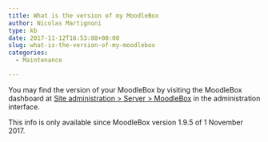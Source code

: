 ```yaml
---
title: What is the version of my MoodleBox
author: Nicolas Martignoni
type: kb
date: 2017-11-12T16:53:08+00:00
slug: what-is-the-version-of-my-moodlebox
categories:
  - Maintenance

---
```

You may find the version of your MoodleBox by visiting the MoodleBox dashboard at [Site administration > Server > MoodleBox][1] in the administration interface.

This info is only available since MoodleBox version 1.9.5 of 1 November 2017.

 [1]: http://moodlebox.home/admin/tool/moodlebox/index.php
